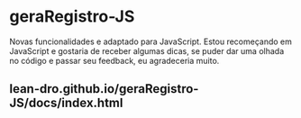 # geraRegistro-JS
Novas funcionalidades e adaptado para JavaScript. Estou recomeçando em JavaScript e gostaria de receber algumas dicas, se puder dar uma olhada no código e passar seu feedback, eu agradeceria muito.

## lean-dro.github.io/geraRegistro-JS/docs/index.html
